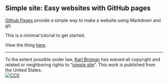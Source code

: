 ## Simple site: Easy websites with GitHub pages

[Github Pages](http://pages.github.com) provide a simple way to make a
website using Markdown and git.

This is a minimal tutorial to get started.

View the thing [here](http://kbroman.org/simple_site).

---

To the extent possible under law,
[Karl Broman](http://github.com/kbroman)
has waived all copyright and related or neighboring rights to
&ldquo;[simple site](http://github.com/kbroman/simple_site)&rdquo;.
This work is published from the United States.
<br/>
[![CC0](http://i.creativecommons.org/p/zero/1.0/88x31.png)](http://creativecommons.org/publicdomain/zero/1.0/)
